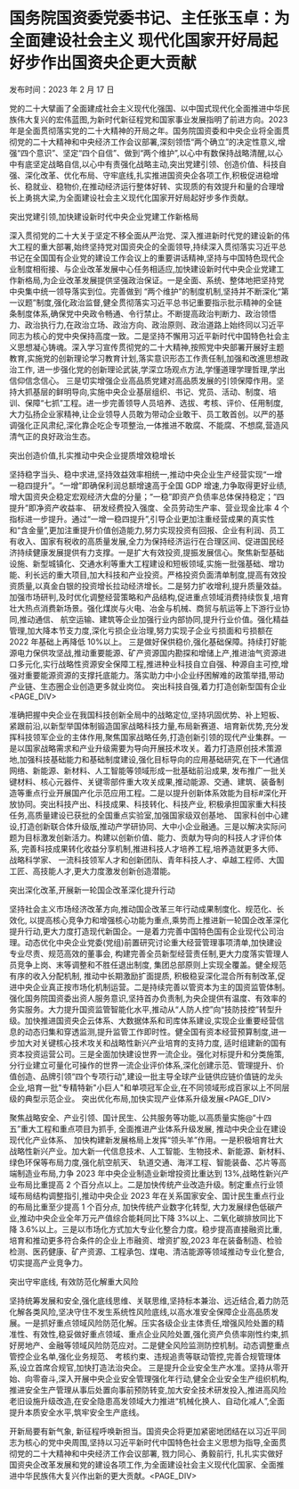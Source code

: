 # 国务院国资委党委书记、主任张玉卓：为全面建设社会主义 现代化国家开好局起好步作出国资央企更大贡献

发布时间：2023 年 2 月 17 日

党的二十大擘画了全面建成社会主义现代化强国、以中国式现代化全面推进中华民族伟大复兴的宏伟蓝图,为新时代新征程党和国家事业发展指明了前进方向。2023 年是全面贯彻落实党的二十大精神的开局之年。国务院国资委和中央企业将全面贯彻党的二十大精神和中央经济工作会议部署,深刻领悟“两个确立”的决定性意义,增强“四个意识”、坚定“四个自信”、做到“两个维护”,以心中有数保持战略清醒,以心中有底坚定战略自信,以心中有责强化战略主动,突出党建引领、创造价值、科技自强、深化改革、优化布局、守牢底线,扎实推进国资央企各项工作,积极促进稳增长、稳就业、稳物价,在推动经济运行整体好转、实现质的有效提升和量的合理增长上勇挑大梁,为全面建设社会主义现代化国家开好局起好步多作贡献。

突出党建引领,加快建设新时代中央企业党建工作新格局

深入贯彻党的二十大关于坚定不移全面从严治党、深入推进新时代党的建设新的伟大工程的重大部署,始终坚持党对国资央企的全面领导,持续深入贯彻落实习近平总书记在全国国有企业党的建设工作会议上的重要讲话精神,坚持与中国特色现代企业制度相衔接、与企业改革发展中心任务相适应,加快建设新时代中央企业党建工作新格局,为企业改革发展提供坚强政治保证。一是全面、系统、整体地把坚持党中央集中统一领导落实到位。完善做到 “两个维护”的制度机制,坚持并不断深化“第一议题”制度,强化政治监督,健全贯彻落实习近平总书记重要指示批示精神的全链条制度体系,确保党中央政令畅通、令行禁止。不断提高政治判断力、政治领悟力、政治执行力,在政治立场、政治方向、政治原则、政治道路上始终同以习近平同志为核心的党中央保持高度一致。二是坚持不懈用习近平新时代中国特色社会主义思想凝心铸魂。深入学习宣传贯彻党的二十大精神,按照党中央部署开展好主题教育,实施党的创新理论学习教育计划,落实意识形态工作责任制,加强和改進思想政治工作, 进一步强化党的创新理论武装,学深立场观点方法,学懂道理学理哲理,学出信仰信念信心。 三是切实增强企业高品质党建对高品质发展的引领保障作用。坚持大抓基层的鲜明导向,实施中央企业基层组织、书记、党员、活动、制度、培训、保障“七抓”工程。进一步完善领导人员培养、选拔、考核、评价、任用制度,大力弘扬企业家精神,让企业领导人员敢为带动企业敢干、员工敢首创。以严的基调强化正风肃纪,深化靠企吃企专项整治,一体推进不敢腐、不能腐、不想腐,营造风清气正的良好政治生态。

突出创造价值,扎实推动中央企业提质增效稳增长

坚持稳字当头、稳中求进,坚持效益效率相统一,推动中央企业生产经营实现“一增一稳四提升”。“一增”即确保利润总额增速高于全国 GDP 增速,力争取得更好业绩,增大国资央企稳定宏观经济大盘的分量；“一稳”即资产负债率总体保持稳定；“四提升”即净资产收益率、 研发经费投入强度、全员劳动生产率、营业现金比率 4 个指标进一步提升。通过“一增一稳四提升”,引导企业更加注重经营成果的真实性和“含金量”,更加注重提升价值创造能力,努力实现投资有回报、企业有利润、员工有收入、国家有税收的高质量发展,全力为保持经济运行在合理区间、促进国民经济持续健康发展提供有力支撑。一是扩大有效投资,提振发展信心。聚焦新型基础设施、新型城镇化、交通水利等重大工程建设和短板领域,实施一批强基础、增功能、利长远的重大项目,加大科技和产业投资。严格投资负面清单制度,提高有效投资质量,以真金白银的投资增长拉动经济增长。二是努力扩收增利,提升质量效益。加强市场研判,及时优化调整经营策略和产品结构,促进重点领域消费持续恢复,培育壮大热点消费新场景。强化煤炭与火电、冶金与机械、商贸与航运等上下游行业协同,推动通信、 航空运输、建筑等企业加强行业内部协同,提升行业价值。强化精益管理,加大降本节支力度,深化亏损企业治理,努力实现子企业亏损面和亏损额在 2022 年基础上再降低 10%以上。 三是做好保供稳价,强化基础保障。持续打好能源电力保供攻坚战,推动重要能源、矿产资源国内勘探和增储上产,推进油气资源进口多元化,实行战略性资源安全保障工程,推进种业科技自立自强、种源自主可控,增强对重要能源资源的支撑托底能力。落实助力中小企业纾困解难的政策举措,带动产业链、生态圈企业创造更多就业岗位。 突出科技自强,着力打造创新型国有企业<PAGE_DIV> 

准确把握中央企业在我国科技创新全局中的战略定位,坚持巩固优势、补上短板、紧跟前沿,以新型举国体制锻造国家战略科技力量,布局新赛道、培育新优势,充分发挥科技领军企业的主体作用,聚焦国家战略任务,打造创新引领的现代产业集群。一是以国家战略需求和产业升级需要为导向开展技术攻关。着力打造原创技术策源地,加强科技基础能力和基础制度建设,强化目标导向的应用基础研究,在下一代通信网络、新能源、新材料、人工智能等领域形成一批基础前沿成果, 发布推广一批关键材料、核心元器件、关键零部件重大攻关成果,推动能源、交通、建筑、装备制造等重点行业开展国产化示范应用工程。二是以提升创新体系效能为目标#深化开放协同。突出科技产出、科技成果、科技转化、科技产业, 积极承担国家重大科技任务,高质量建设已获批的全国重点实验室,加强国家级双创基地、 国家科创中心建设,打造创新联合体升级版,推动产学研协同、大中小企业融通。三是以解决实际问题为目标激发创新活力。构建以创新价值、能力、贡献为导向的科技人才评价体系, 完善科技成果转化收益分享机制,推进科技人才培养工程,培养造就更多大师、战略科学家、 一流科技领军人才和创新团队、青年科技人才、卓越工程师、大国工匠、高技能人才,更大力度激发创新创造潜能。

突出深化改革,开展新一轮国企改革深化提升行动

坚持社会主义市场经济改革方向,推动国企改革三年行动成果制度化、规范化、长效化, 以提高核心竞争力和增强核心功能为重点,乘势而上推进新一轮国企改革深化提升行动,更大力度打造现代新国企。一是着力完善中国特色国有企业现代公司治理。动态优化中央企业党委(党组)前置研究讨论重大经营管理事项清单,加快建设专业尽责、规范高效的董事会, 构建完善全员新型经营责任制,更大力度落实管理人员竞争上岗、末等调整和不胜任退出制度, 集团总部原则上实现全覆盖。健全规范有序的收入分配机制, 推动中长期激励扩面提质, 积极稳妥深化混合所有制改革,促进中央企业真正按市场化机制运营。二是持续完善以管资本为主的国资监管体制。强化国务院国资委出资人服务意识,坚持首办负责制,为央企提供有温度、有效率的务实服务。大力提升国资监管智能化水平,推动从“人防人控”向“技防技控”转型升级。加快推进国资央企云体系、大数据体系和司库体系建设,实现企业重要经营信息的动态归集和穿透监测,提升监管工作即时性。健全国有资本经营预算制度,进一步加大对关键核心技术攻关和战略性新兴产业培育的支持力度, 适时组建新的国有资本投资运营公司。三是全面加快建设世界一流企业。强化对标提升和分类施策,分行业建立可量化可操作的世界一流企业评价体系,深化创建示范、管理提升、价值创造、品牌引领“四个专项行动",建设一批主导全球产业链供应链价值链的龙头企业,培育一批"专精特新"小巨人"和单项冠军企业,在不同领域形成百家以上不同层级的典型示范企业。 突出优化布局,加快实现产业体系升级发展<PAGE_DIV> 

聚焦战略安全、产业引领、国计民生、公共服务等功能,以高质量实施@“十四五”重大工程和重点项目为抓手, 全面推进产业体系升级发展, 推动中央企业在建设现代化产业体系、 加快构建新发展格局上发挥“领头羊”作用。一是积极培育壮大战略性新兴产业。加大新一代信息技术、人工智能、生物技术、新能源、新材料、绿色环保等布局力度,强化航空航天、 轨道交通、海洋工程、智能装备、芯片等高端制造业布局,力争 2023 年中央企业制造业新增投资比重达到 13%,战略性新兴产业布局比重提高 2 个百分点以上。二是加快传统产业改造升级。制定重点行业领域布局结构调整指引,推动中央企业 2023 年在关系国家安全、国计民生重点行业的布局比重至少提高 1 个百分点, 加快传统产业数字化转型, 大力发展绿色低碳产业,推动中央企业全年万元产值综合能耗同比下降 3%以上、二氧化碳排放同比下降 3.6%以上。三是以市场化方式加大专业化整合力度。稳步提高直接融资比重,培育和推动更多符合条件的企业上市融资、增资扩股,2023 年在装备制造、检验检测、医药健康、矿产资源、工程承包、煤电、清洁能源等领域推动专业化整合,切实提高产业竞争力。

突出守牢底线, 有效防范化解重大风险

坚持统筹发展和安全,强化底线思维、关联思维,坚持标本兼治、远近结合,着力防范化解各类风险,坚决守住不发生系统性风险底线,以高水准安全保障企业高品质发展。一是抓好重点领域风险防范化解。压实各级企业主体责任,增强风险处置的精准性、有效性,稳妥做好重点领域、重点企业风险处置,强化资产负债率刚性约束,抓好房地产、金融等领域风险防范应对。二是健全风险监测防控机制。动态调整重点管控企业名单,强化业务规范、 考核约束、违规追责等联动管控,完善合规管理体系,设立首席合规官,加快打造法治央企。 三是提升企业安全生产水准。坚持从零开始、向零奋斗,深入开展中央企业安全管理强化年行动,健全企业安全生产组织机构,推进安全生产管理从事后处置向事前预防转变,加大安全技术研发投入,推进高风险老旧设施升级改造,在安全隐患高发领域大力推进“机械化换人、自动化减人”,全面提升本质安全水平,筑牢安全生产底线。

开新局要有新气象, 新征程呼唤新担当。国资央企将更加紧密地团结在以习近平同志为核心的党中央周围,坚持以习近平新时代中国特色社会主义思想为指导,全面贯彻党的二十大精神和中央经济工作会议部署, 戮力同心、勇毅前行, 扎扎实实做好国资央企改革发展和党的建设各项工作,为全面建设社会主义现代化国家、全面推进中华民族伟大复兴作出新的更大贡献。<PAGE_DIV> 